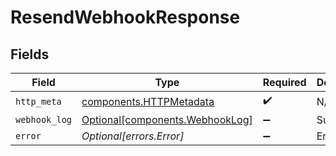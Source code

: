 # ResendWebhookResponse


## Fields

| Field                                                                    | Type                                                                     | Required                                                                 | Description                                                              |
| ------------------------------------------------------------------------ | ------------------------------------------------------------------------ | ------------------------------------------------------------------------ | ------------------------------------------------------------------------ |
| `http_meta`                                                              | [components.HTTPMetadata](../../models/components/httpmetadata.md)       | :heavy_check_mark:                                                       | N/A                                                                      |
| `webhook_log`                                                            | [Optional[components.WebhookLog]](../../models/components/webhooklog.md) | :heavy_minus_sign:                                                       | Success                                                                  |
| `error`                                                                  | *Optional[errors.Error]*                                                 | :heavy_minus_sign:                                                       | Error                                                                    |